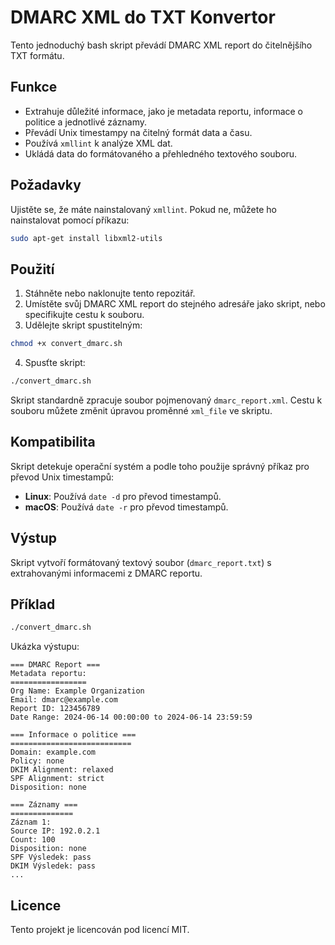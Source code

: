 
# DMARC XML do TXT Konvertor

Tento jednoduchý bash skript převádí DMARC XML report do čitelnějšího TXT formátu.

## Funkce
- Extrahuje důležité informace, jako je metadata reportu, informace o politice a jednotlivé záznamy.
- Převádí Unix timestampy na čitelný formát data a času.
- Používá `xmllint` k analýze XML dat.
- Ukládá data do formátovaného a přehledného textového souboru.

## Požadavky
Ujistěte se, že máte nainstalovaný `xmllint`. Pokud ne, můžete ho nainstalovat pomocí příkazu:

```bash
sudo apt-get install libxml2-utils
```

## Použití

1. Stáhněte nebo naklonujte tento repozitář.
2. Umístěte svůj DMARC XML report do stejného adresáře jako skript, nebo specifikujte cestu k souboru.
3. Udělejte skript spustitelným:

```bash
chmod +x convert_dmarc.sh
```

4. Spusťte skript:

```bash
./convert_dmarc.sh
```

Skript standardně zpracuje soubor pojmenovaný `dmarc_report.xml`. Cestu k souboru můžete změnit úpravou proměnné `xml_file` ve skriptu.

## Kompatibilita

Skript detekuje operační systém a podle toho použije správný příkaz pro převod Unix timestampů:
- **Linux**: Používá `date -d` pro převod timestampů.
- **macOS**: Používá `date -r` pro převod timestampů.

## Výstup

Skript vytvoří formátovaný textový soubor (`dmarc_report.txt`) s extrahovanými informacemi z DMARC reportu.

## Příklad

```bash
./convert_dmarc.sh
```

Ukázka výstupu:

```
=== DMARC Report ===
Metadata reportu:
=================
Org Name: Example Organization
Email: dmarc@example.com
Report ID: 123456789
Date Range: 2024-06-14 00:00:00 to 2024-06-14 23:59:59

=== Informace o politice ===
===========================
Domain: example.com
Policy: none
DKIM Alignment: relaxed
SPF Alignment: strict
Disposition: none

=== Záznamy ===
==============
Záznam 1:
Source IP: 192.0.2.1
Count: 100
Disposition: none
SPF Výsledek: pass
DKIM Výsledek: pass
...
```

## Licence
Tento projekt je licencován pod licencí MIT.
